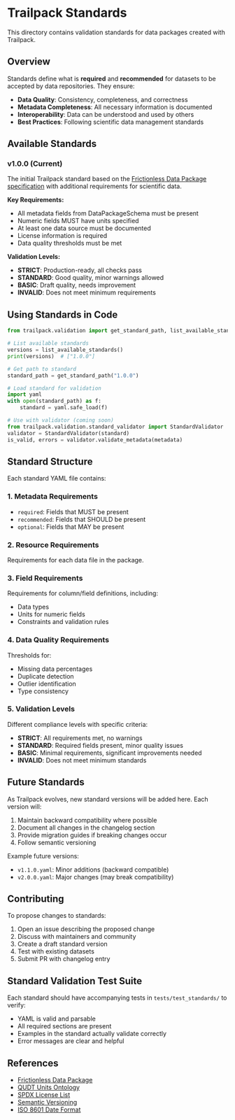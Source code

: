 # Trailpack Standards

This directory contains validation standards for data packages created with Trailpack.

## Overview

Standards define what is **required** and **recommended** for datasets to be accepted by data repositories. They ensure:

- **Data Quality**: Consistency, completeness, and correctness
- **Metadata Completeness**: All necessary information is documented
- **Interoperability**: Data can be understood and used by others
- **Best Practices**: Following scientific data management standards

## Available Standards

### v1.0.0 (Current)

The initial Trailpack standard based on the [Frictionless Data Package specification](https://specs.frictionlessdata.org/data-package/) with additional requirements for scientific data.

**Key Requirements:**
- All metadata fields from DataPackageSchema must be present
- Numeric fields MUST have units specified
- At least one data source must be documented
- License information is required
- Data quality thresholds must be met

**Validation Levels:**
- **STRICT**: Production-ready, all checks pass
- **STANDARD**: Good quality, minor warnings allowed
- **BASIC**: Draft quality, needs improvement
- **INVALID**: Does not meet minimum requirements

## Using Standards in Code

```python
from trailpack.validation import get_standard_path, list_available_standards

# List available standards
versions = list_available_standards()
print(versions)  # ["1.0.0"]

# Get path to standard
standard_path = get_standard_path("1.0.0")

# Load standard for validation
import yaml
with open(standard_path) as f:
    standard = yaml.safe_load(f)

# Use with validator (coming soon)
from trailpack.validation.standard_validator import StandardValidator
validator = StandardValidator(standard)
is_valid, errors = validator.validate_metadata(metadata)
```

## Standard Structure

Each standard YAML file contains:

### 1. Metadata Requirements
- `required`: Fields that MUST be present
- `recommended`: Fields that SHOULD be present
- `optional`: Fields that MAY be present

### 2. Resource Requirements
Requirements for each data file in the package.

### 3. Field Requirements
Requirements for column/field definitions, including:
- Data types
- Units for numeric fields
- Constraints and validation rules

### 4. Data Quality Requirements
Thresholds for:
- Missing data percentages
- Duplicate detection
- Outlier identification
- Type consistency

### 5. Validation Levels
Different compliance levels with specific criteria:
- **STRICT**: All requirements met, no warnings
- **STANDARD**: Required fields present, minor quality issues
- **BASIC**: Minimal requirements, significant improvements needed
- **INVALID**: Does not meet minimum standards

## Future Standards

As Trailpack evolves, new standard versions will be added here. Each version will:

1. Maintain backward compatibility where possible
2. Document all changes in the changelog section
3. Provide migration guides if breaking changes occur
4. Follow semantic versioning

Example future versions:
- `v1.1.0.yaml`: Minor additions (backward compatible)
- `v2.0.0.yaml`: Major changes (may break compatibility)

## Contributing

To propose changes to standards:

1. Open an issue describing the proposed change
2. Discuss with maintainers and community
3. Create a draft standard version
4. Test with existing datasets
5. Submit PR with changelog entry

## Standard Validation Test Suite

Each standard should have accompanying tests in `tests/test_standards/` to verify:

- YAML is valid and parsable
- All required sections are present
- Examples in the standard actually validate correctly
- Error messages are clear and helpful

## References

- [Frictionless Data Package](https://specs.frictionlessdata.org/data-package/)
- [QUDT Units Ontology](http://qudt.org/vocab/unit/)
- [SPDX License List](https://spdx.org/licenses/)
- [Semantic Versioning](https://semver.org/)
- [ISO 8601 Date Format](https://www.iso.org/iso-8601-date-and-time-format.html)
